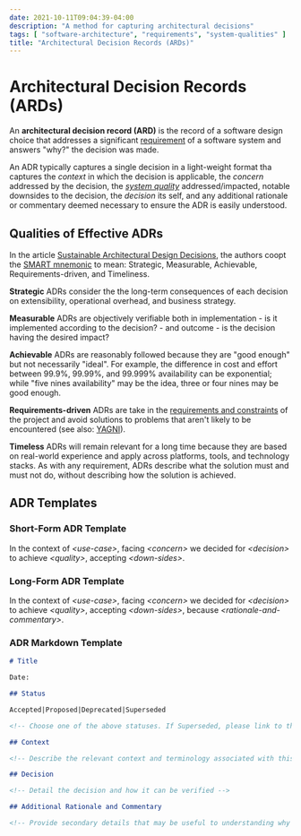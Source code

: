 ```yaml
---
date: 2021-10-11T09:04:39-04:00
description: "A method for capturing architectural decisions"
tags: [ "software-architecture", "requirements", "system-qualities" ]
title: "Architectural Decision Records (ARDs)"
---
```


# Architectural Decision Records (ARDs)

An **architectural decision record (ARD)** is the record of a software design choice that addresses a significant [requirement](requirements.md) of a software system and answers "why?" the decision was made. 

An ADR typically captures a single decision in a light-weight format tha captures the _context_ in which the decision is applicable, the _concern_ addressed by the decision, the [_system quality_](system-qualities.md) addressed/impacted, notable downsides to the decision, the _decision_ its self, and any additional rationale or commentary deemed necessary to ensure the ADR is easily understood.

## Qualities of Effective ADRs

In the article [Sustainable Architectural Design Decisions](https://www.infoq.com/articles/sustainable-architectural-design-decisions/), the authors coopt the [SMART mnemonic](smart-goals.md) to mean: Strategic, Measurable, Achievable, Requirements-driven, and Timeliness.

**Strategic** ADRs consider the the long-term consequences of each decision on extensibility, operational overhead, and business strategy.

**Measurable** ADRs are objectively verifiable both in implementation - is it implemented according to the decision? - and outcome - is the decision having the desired impact?

**Achievable** ADRs are reasonably followed because they are "good enough" but not necessarily "ideal". For example, the difference in cost and effort between 99.9%, 99.99%, and 99.999% availability can be exponential; while "five nines availability" may be the idea, three or four nines may be good enough.

**Requirements-driven** ADRs are take in the [requirements and constraints](requirements.md) of the project and avoid solutions to problems that aren't likely to be encountered (see also: [YAGNI](yagni.md)).

**Timeless** ADRs will remain relevant for a long time because they are based on real-world experience and apply across platforms, tools, and technology stacks. As with any requirement, ADRs describe what the solution must and must not do, without describing how the solution is achieved.

## ADR Templates

### Short-Form ADR Template

In the context of _\<use-case\>_, facing _\<concern\>_ we decided for _\<decision\>_ to achieve _\<quality\>_, accepting _\<down-sides\>_.

### Long-Form ADR Template

In the context of _\<use-case\>_, facing _\<concern\>_ we decided for _\<decision\>_ to achieve _\<quality\>_, accepting _\<down-sides\>_, because _\<rationale-and-commentary\>_.

### ADR Markdown Template

```markdown
# Title

Date: 

## Status

Accepted|Proposed|Deprecated|Superseded

<!-- Choose one of the above statuses. If Superseded, please link to the superseding ADRs -->

## Context

<!-- Describe the relevant context and terminology associated with this decision -->

## Decision

<!-- Detail the decision and how it can be verified -->

## Additional Rationale and Commentary

<!-- Provide secondary details that may be useful to understanding why this decision was made. If not needed, please delete this section. -->
```